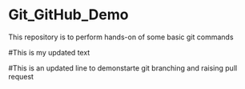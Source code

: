 # Git_GitHub_Demo

This repository is to perform hands-on of some basic git commands

#This is my updated text

#This is an updated line to demonstarte git branching and raising pull request